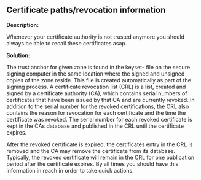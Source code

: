 
Certificate paths/revocation information
-------

**Description:**

Whenever your certificate authority is not trusted anymore you should always be able to 
recall these certificates asap.


**Solution:**

The trust anchor for given zone is found in the keyset-<zone name> file on the secure 
signing computer in the same location where the signed and unsigned copies of the zone reside. 
This file is created automatically as part of the signing process. 
A certificate revocation list (CRL) is a list, created and signed by a 
certificate authority (CA), which contains serial numbers of certificates that have been 
issued by that CA and are currently revoked. In addition to the serial number for the 
revoked certifications, the CRL also contains the reason for revocation for each certificate 
and the time the certificate was revoked. The serial number for each revoked certificate is 
kept in the CAs database and published in the CRL until the certificate expires. 

After the revoked certificate is expired, the certificates entry in the CRL is removed and 
the CA may remove the certificate from its database. Typically, the revoked certificate 
will remain in the CRL for one publication period after the certificate expires. By all 
times you should have this information in reach in order to take quick actions.

	